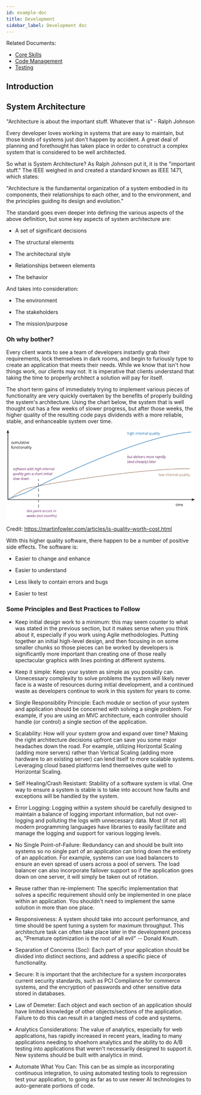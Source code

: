 ```yaml
---
id: example-doc
title: Development
sidebar_label: Development doc
---
```


Related Documents:

- [Core Skills](core-skills/example.md)
- [Code Management](code-management/example.md)
- [Testing](testing/example.md)

## Introduction

## System Architecture

"Architecture is about the important stuff. Whatever that is" - Ralph Johnson

Every developer loves working in systems that are easy to maintain, but those kinds of systems just don't happen by accident. A great deal of planning and forethought has taken place in order to construct a complex system that is considered to be well architected.

So what is System Architecture? As Ralph Johnson put it, it is the "important stuff." The IEEE weighed in and created a standard known as IEEE 1471, which states:

"Architecture is the fundamental organization of a system embodied in its components, their relationships to each other, and to the environment, and the principles guiding its design and evolution."

The standard goes even deeper into defining the various aspects of the above definition, but some key aspects of system architecture are:

- A set of significant decisions

- The structural elements

- The architectural style

- Relationships between elements

- The behavior

And takes into consideration:

- The environment

- The stakeholders

- The mission/purpose

### Oh why bother?

Every client wants to see a team of developers instantly grab their requirements, lock themselves in dark rooms, and begin to furiously type to create an application that meets their needs. While we know that isn't how things work, our clients may not. It is imperative that clients understand that taking the time to properly architect a solution will pay for itself.

The short term gains of immediately trying to implement various pieces of functionality are very quickly overtaken by the benefits of properly building the system's architecture. Using the chart below, the system that is well thought out has a few weeks of slower progress, but after those weeks, the higher quality of the resulting code pays dividends with a more reliable, stable, and enhanceable system over time.

![](assets/quality.png)

Credit: <https://martinfowler.com/articles/is-quality-worth-cost.html>

With this higher quality software, there happen to be a number of positive side effects. The software is:

- Easier to change and enhance

- Easier to understand

- Less likely to contain errors and bugs

- Easier to test

### Some Principles and Best Practices to Follow

- Keep initial design work to a minimum: this may seem counter to what was stated in the previous section, but it makes sense when you think about it, especially if you work using Agile methodologies. Putting together an initial high-level design, and then focusing in on some smaller chunks so those pieces can be worked by developers is significantly more important than creating one of those really spectacular graphics with lines pointing at different systems.

- Keep it simple: Keep your system as simple as you possibly can. Unnecessary complexity to solve problems the system will likely never face is a waste of resources during initial development, and a continued waste as developers continue to work in this system for years to come.

- Single Responsibility Principle: Each module or section of your system and application should be concerned with solving a single problem. For example, if you are using an MVC architecture, each controller should handle (or control) a single section of the application.

- Scalability: How will your system grow and expand over time? Making the right architecture decisions upfront can save you some major headaches down the road. For example, utilizing Horizontal Scaling (adding more servers) rather than Vertical Scaling (adding more hardware to an existing server) can lend itself to more scalable systems. Leveraging cloud based platforms lend themselves quite well to Horizontal Scaling.

- Self Healing/Crash Resistant: Stability of a software system is vital. One way to ensure a system is stable is to take into account how faults and exceptions will be handled by the system.

- Error Logging: Logging within a system should be carefully designed to maintain a balance of logging important information, but not over-logging and polluting the logs with unnecessary data. Most (if not all) modern programming languages have libraries to easily facilitate and manage the logging and support for various logging levels.

- No Single Point-of-Failure: Redundancy can and should be built into systems so no single part of an application can bring down the entirety of an application. For example, systems can use load balancers to ensure an even spread of users across a pool of servers. The load balancer can also incorporate failover support so if the application goes down on one server, it will simply be taken out of rotation.

- Reuse rather than re-implement: The specific implementation that solves a specific requirement should only be implemented in one place within an application. You shouldn't need to implement the same solution in more than one place.

- Responsiveness: A system should take into account performance, and time should be spent tuning a system for maximum throughput. This architecture task can often take place later in the development process as, "Premature optimization is the root of all evil" -- Donald Knuth.

- Separation of Concerns (Soc): Each part of your application should be divided into distinct sections, and address a specific piece of functionality.

- Secure: It is important that the architecture for a system incorporates current security standards, such as PCI Compliance for commerce systems, and the encryption of passwords and other sensitive data stored in databases.

- Law of Demeter: Each object and each section of an application should have limited knowledge of other objects/sections of the application. Failure to do this can result in a tangled mess of code and systems.

- Analytics Considerations: The value of analytics, especially for web applications, has rapidly increased in recent years, leading to many applications needing to shoehorn analytics and the ability to do A/B testing into applications that weren't necessarily designed to support it. New systems should be built with analytics in mind.

- Automate What You Can: This can be as simple as incorporating continuous integration, to using automated testing tools to regression test your application, to going as far as to use newer AI technologies to auto-generate portions of code.
